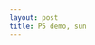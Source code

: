 ```yaml
---
layout: post 
title: P5 demo, sun 
---
```

<div id="myCanvas"></div>
<script src="/js/sun.js" type="text/javascript"></script>
